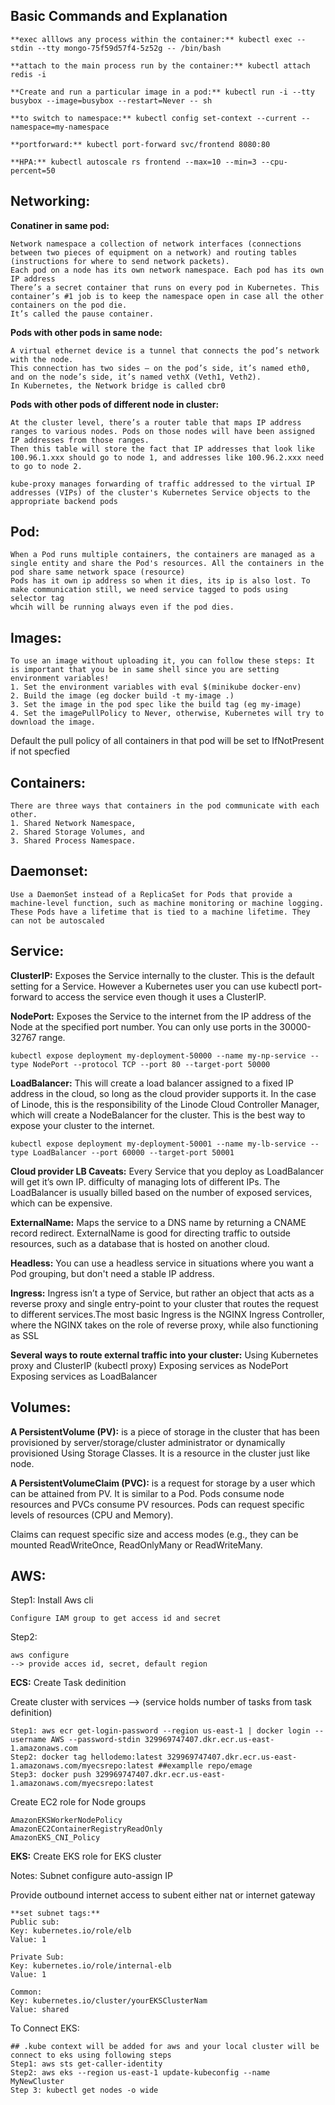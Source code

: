 ## Basic Commands and Explanation
 
	**exec alllows any process within the container:** kubectl exec --stdin --tty mongo-75f59d57f4-5z52g -- /bin/bash
	
	**attach to the main process run by the container:** kubectl attach redis -i
	
 	**Create and run a particular image in a pod:** kubectl run -i --tty busybox --image=busybox --restart=Never -- sh
	
 	**to switch to namespace:** kubectl config set-context --current --namespace=my-namespace
	
	**portforward:** kubectl port-forward svc/frontend 8080:80
	
	**HPA:** kubectl autoscale rs frontend --max=10 --min=3 --cpu-percent=50

## Networking:
**Conatiner in same pod:**

	Network namespace a collection of network interfaces (connections between two pieces of equipment on a network) and routing tables (instructions for where to send network packets).
    Each pod on a node has its own network namespace. Each pod has its own IP address
    There’s a secret container that runs on every pod in Kubernetes. This container’s #1 job is to keep the namespace open in case all the other containers on the pod die. 
    It’s called the pause container.
    
 **Pods with other pods in same node:**
 
    A virtual ethernet device is a tunnel that connects the pod’s network with the node. 
    This connection has two sides – on the pod’s side, it’s named eth0, and on the node’s side, it’s named vethX (Veth1, Veth2).
    In Kubernetes, the Network bridge is called cbr0
    
**Pods with other pods of different node in cluster:**

    At the cluster level, there’s a router table that maps IP address ranges to various nodes. Pods on those nodes will have been assigned IP addresses from those ranges.
    Then this table will store the fact that IP addresses that look like 100.96.1.xxx should go to node 1, and addresses like 100.96.2.xxx need to go to node 2.
    
    kube-proxy manages forwarding of traffic addressed to the virtual IP addresses (VIPs) of the cluster's Kubernetes Service objects to the appropriate backend pods

## Pod:
    When a Pod runs multiple containers, the containers are managed as a single entity and share the Pod's resources. All the containers in the pod share same network space (resource)
    Pods has it own ip address so when it dies, its ip is also lost. To make communication still, we need service tagged to pods using selector tag
    whcih will be running always even if the pod dies.

## Images: 
	To use an image without uploading it, you can follow these steps: It is important that you be in same shell since you are setting environment variables!
	1. Set the environment variables with eval $(minikube docker-env)
	2. Build the image (eg docker build -t my-image .)
	3. Set the image in the pod spec like the build tag (eg my-image)
	4. Set the imagePullPolicy to Never, otherwise, Kubernetes will try to download the image.
Default the pull policy of all containers in that pod will be set to IfNotPresent if not specfied

## Containers:
    There are three ways that containers in the pod communicate with each other.
    1. Shared Network Namespace, 
    2. Shared Storage Volumes, and 
    3. Shared Process Namespace.
 
## Daemonset:
    Use a DaemonSet instead of a ReplicaSet for Pods that provide a machine-level function, such as machine monitoring or machine logging. 
    These Pods have a lifetime that is tied to a machine lifetime. They can not be autoscaled

## Service:    
**ClusterIP:** 
Exposes the Service internally to the cluster. This is the default setting for a Service. However a Kubernetes user you can use kubectl port-forward to access the service even though it uses a ClusterIP.

**NodePort:** 
Exposes the Service to the internet from the IP address of the Node at the specified port number. You can only use ports in the 30000-32767 range.

    kubectl expose deployment my-deployment-50000 --name my-np-service --type NodePort --protocol TCP --port 80 --target-port 50000

**LoadBalancer:** 
This will create a load balancer assigned to a fixed IP address in the cloud, so long as the cloud provider supports it. In the case of Linode, this is the responsibility of the Linode Cloud Controller Manager, which will create a NodeBalancer for the cluster. This is the best way to expose your cluster to the internet.
    
    kubectl expose deployment my-deployment-50001 --name my-lb-service --type LoadBalancer --port 60000 --target-port 50001
    
**Cloud provider LB Caveats:** Every Service that you deploy as LoadBalancer will get it’s own IP. difficulty of managing lots of different IPs. The LoadBalancer is usually billed based on the number of exposed services, which can be expensive.

**ExternalName:** Maps the service to a DNS name by returning a CNAME record redirect. ExternalName is good for directing traffic to outside resources, such as a database that is hosted on another cloud.

**Headless:** You can use a headless service in situations where you want a Pod grouping, but don't need a stable IP address.

**Ingress:** Ingress isn’t a type of Service, but rather an object that acts as a reverse proxy and single entry-point to your cluster that routes the request to different services.The most basic Ingress is the NGINX Ingress Controller, where the NGINX takes on the role of reverse proxy, while also functioning as SSL
    
**Several ways to route external traffic into your cluster:**
    Using Kubernetes proxy and ClusterIP (kubectl proxy)
    Exposing services as NodePort
    Exposing services as LoadBalancer
    
## Volumes:

**A PersistentVolume (PV):** is a piece of storage in the cluster that has been provisioned by server/storage/cluster administrator or dynamically provisioned Using Storage Classes. It is a resource in the cluster just like node.

**A PersistentVolumeClaim (PVC):** is a request for storage by a user which can be attained from PV. It is similar to a Pod. Pods consume node resources and PVCs consume PV resources. Pods can request specific levels of resources (CPU and Memory). 

Claims can request specific size and access modes (e.g., they can be mounted ReadWriteOnce, ReadOnlyMany or ReadWriteMany.


## AWS:

Step1: Install Aws cli
       
    Configure IAM group to get access id and secret

Step2: 
      
    aws configure
    --> provide acces id, secret, default region

**ECS:**
Create Task dedinition 

Create cluster with services --> (service holds number of tasks from task definition)

    Step1: aws ecr get-login-password --region us-east-1 | docker login --username AWS --password-stdin 329969747407.dkr.ecr.us-east-1.amazonaws.com
    Step2: docker tag hellodemo:latest 329969747407.dkr.ecr.us-east-1.amazonaws.com/myecsrepo:latest ##examplle repo/emage
    Step3: docker push 329969747407.dkr.ecr.us-east-1.amazonaws.com/myecsrepo:latest

Create EC2 role for Node groups
     
    AmazonEKSWorkerNodePolicy
    AmazonEC2ContainerRegistryReadOnly
    AmazonEKS_CNI_Policy
    
**EKS:**
Create EKS role for EKS cluster

Notes:
Subnet configure auto-assign IP

Provide outbound internet access to subent either nat or internet gateway

    **set subnet tags:**
    Public sub:
    Key: kubernetes.io/role/elb
    Value: 1
    
    Private Sub:
    Key: kubernetes.io/role/internal-elb
    Value: 1
    
    Common:
    Key: kubernetes.io/cluster/yourEKSClusterNam
    Value: shared

To Connect EKS:

    ## .kube context will be added for aws and your local cluster will be connect to eks using following steps
    Step1: aws sts get-caller-identity
    Step2: aws eks --region us-east-1 update-kubeconfig --name MyNewCluster
    Step 3: kubectl get nodes -o wide

